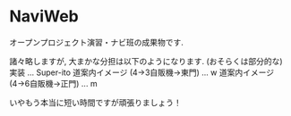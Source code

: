 NaviWeb
=======

オープンプロジェクト演習・ナビ班の成果物です.

諸々略しますが, 大まかな分担は以下のようになります.
(おそらくは部分的な) 実装 ... Super-ito
道案内イメージ (4→3自販機→東門) ... w
道案内イメージ (4→6自販機→正門) ... m

いやもう本当に短い時間ですが頑張りましょう！
